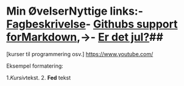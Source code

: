 # Min ØvelserNyttige links:- [Fagbeskrivelse](https://odin.sdu.dk/sitecore/index.php?a=fagbesk&id=111413&lang=da)- [Githubs support forMarkdown](https://docs.github.com/en/get-started/writing-on-github/getting-started-with-writing-and-formatting-on-github/basic-writing-and-formatting-syntax),→- [Er det jul?](https://isitchristmas.com)##
[kurser til programmering osv.] https://www.youtube.com/


Eksempel formatering:

1.*Kursiv*tekst.
2. **Fed** tekst